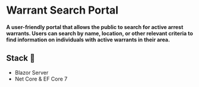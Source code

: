 # Warrant Search Portal
#### A user-friendly portal that allows the public to search for active arrest warrants. Users can search by name, location, or other relevant criteria to find information on individuals with active warrants in their area.

## Stack 💼
-  Blazor Server
-  Net Core & EF Core 7
